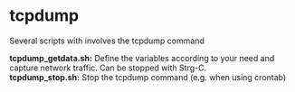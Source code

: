 # tcpdump
Several scripts with involves the tcpdump command

<strong>tcpdump_getdata.sh:</strong> Define the variables according to your need and capture network traffic. Can be stopped with Strg-C.
<br>
<strong>tcpdump_stop.sh:</strong> Stop the tcpdump command (e.g. when using crontab)
